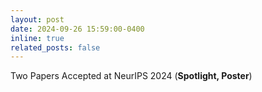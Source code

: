 ```yaml
---
layout: post
date: 2024-09-26 15:59:00-0400
inline: true
related_posts: false
---
```


Two Papers Accepted at NeurIPS 2024 (**Spotlight, Poster**)
